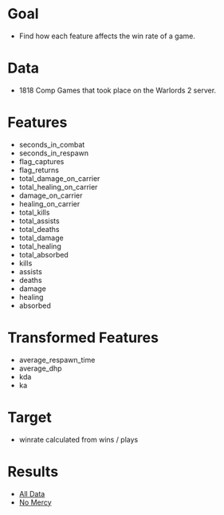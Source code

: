 # Goal

- Find how each feature affects the win rate of a game.

# Data

- 1818 Comp Games that took place on the Warlords 2 server.

# Features

- seconds_in_combat
- seconds_in_respawn
- flag_captures
- flag_returns
- total_damage_on_carrier
- total_healing_on_carrier
- damage_on_carrier
- healing_on_carrier
- total_kills
- total_assists
- total_deaths
- total_damage
- total_healing
- total_absorbed
- kills
- assists
- deaths
- damage
- healing
- absorbed

# Transformed Features

- average_respawn_time
- average_dhp
- kda
- ka

# Target

- winrate calculated from wins / plays

# Results

- [All Data](results/players-.md)
- [No Mercy](results/players-no_mercy.md)
